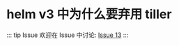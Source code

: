 # helm v3 中为什么要弃用 tiller



::: tip Issue 
 欢迎在 Issue 中讨论: [Issue 13](https://github.com/shfshanyue/Daily-Question/issues/13) 
:::